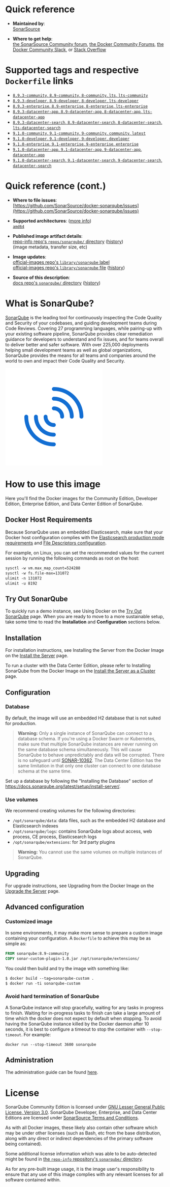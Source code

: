 <!--

********************************************************************************

WARNING:

    DO NOT EDIT "sonarqube/README.md"

    IT IS AUTO-GENERATED

    (from the other files in "sonarqube/" combined with a set of templates)

********************************************************************************

-->

# Quick reference

-	**Maintained by**:  
	[SonarSource](https://github.com/SonarSource/docker-sonarqube)

-	**Where to get help**:  
	[the SonarSource Community forum](https://community.sonarsource.com/tags/c/help/sq/docker), [the Docker Community Forums](https://forums.docker.com/), [the Docker Community Slack](https://blog.docker.com/2016/11/introducing-docker-community-directory-docker-community-slack/), or [Stack Overflow](https://stackoverflow.com/search?tab=newest&q=docker)

# Supported tags and respective `Dockerfile` links

-	[`8.9.3-community`, `8.9-community`, `8-community`, `lts`, `lts-community`](https://github.com/SonarSource/docker-sonarqube/blob/d936652c0ebf0975b5765e45f0c434ed7bd150f4/8/community/Dockerfile)
-	[`8.9.3-developer`, `8.9-developer`, `8-developer`, `lts-developer`](https://github.com/SonarSource/docker-sonarqube/blob/d936652c0ebf0975b5765e45f0c434ed7bd150f4/8/developer/Dockerfile)
-	[`8.9.3-enterprise`, `8.9-enterprise`, `8-enterprise`, `lts-enterprise`](https://github.com/SonarSource/docker-sonarqube/blob/d936652c0ebf0975b5765e45f0c434ed7bd150f4/8/enterprise/Dockerfile)
-	[`8.9.3-datacenter-app`, `8.9-datacenter-app`, `8-datacenter-app`, `lts-datacenter-app`](https://github.com/SonarSource/docker-sonarqube/blob/d936652c0ebf0975b5765e45f0c434ed7bd150f4/8/datacenter/app/Dockerfile)
-	[`8.9.3-datacenter-search`, `8.9-datacenter-search`, `8-datacenter-search`, `lts-datacenter-search`](https://github.com/SonarSource/docker-sonarqube/blob/d936652c0ebf0975b5765e45f0c434ed7bd150f4/8/datacenter/search/Dockerfile)
-	[`9.1.0-community`, `9.1-community`, `9-community`, `community`, `latest`](https://github.com/SonarSource/docker-sonarqube/blob/d936652c0ebf0975b5765e45f0c434ed7bd150f4/9/community/Dockerfile)
-	[`9.1.0-developer`, `9.1-developer`, `9-developer`, `developer`](https://github.com/SonarSource/docker-sonarqube/blob/d936652c0ebf0975b5765e45f0c434ed7bd150f4/9/developer/Dockerfile)
-	[`9.1.0-enterprise`, `9.1-enterprise`, `9-enterprise`, `enterprise`](https://github.com/SonarSource/docker-sonarqube/blob/d936652c0ebf0975b5765e45f0c434ed7bd150f4/9/enterprise/Dockerfile)
-	[`9.1.0-datacenter-app`, `9.1-datacenter-app`, `9-datacenter-app`, `datacenter-app`](https://github.com/SonarSource/docker-sonarqube/blob/d936652c0ebf0975b5765e45f0c434ed7bd150f4/9/datacenter/app/Dockerfile)
-	[`9.1.0-datacenter-search`, `9.1-datacenter-search`, `9-datacenter-search`, `datacenter-search`](https://github.com/SonarSource/docker-sonarqube/blob/d936652c0ebf0975b5765e45f0c434ed7bd150f4/9/datacenter/search/Dockerfile)

# Quick reference (cont.)

-	**Where to file issues**:  
	[https://github.com/SonarSource/docker-sonarqube/issues](https://github.com/SonarSource/docker-sonarqube/issues)

-	**Supported architectures**: ([more info](https://github.com/docker-library/official-images#architectures-other-than-amd64))  
	[`amd64`](https://hub.docker.com/r/amd64/sonarqube/)

-	**Published image artifact details**:  
	[repo-info repo's `repos/sonarqube/` directory](https://github.com/docker-library/repo-info/blob/master/repos/sonarqube) ([history](https://github.com/docker-library/repo-info/commits/master/repos/sonarqube))  
	(image metadata, transfer size, etc)

-	**Image updates**:  
	[official-images repo's `library/sonarqube` label](https://github.com/docker-library/official-images/issues?q=label%3Alibrary%2Fsonarqube)  
	[official-images repo's `library/sonarqube` file](https://github.com/docker-library/official-images/blob/master/library/sonarqube) ([history](https://github.com/docker-library/official-images/commits/master/library/sonarqube))

-	**Source of this description**:  
	[docs repo's `sonarqube/` directory](https://github.com/docker-library/docs/tree/master/sonarqube) ([history](https://github.com/docker-library/docs/commits/master/sonarqube))

# What is SonarQube?

[SonarQube](https://www.sonarqube.org/) is the leading tool for continuously inspecting the Code Quality and Security of your codebases, and guiding development teams during Code Reviews. Covering 27 programming languages, while pairing-up with your existing software pipeline, SonarQube provides clear remediation guidance for developers to understand and fix issues, and for teams overall to deliver better and safer software. With over 225,000 deployments helping small development teams as well as global organizations, SonarQube provides the means for all teams and companies around the world to own and impact their Code Quality and Security.

![logo](https://raw.githubusercontent.com/docker-library/docs/84479f149eb7d748d5dc057665eb96f923e60dc1/sonarqube/logo.png)

# How to use this image

Here you'll find the Docker images for the Community Edition, Developer Edition, Enterprise Edition, and Data Center Edition of SonarQube.

## Docker Host Requirements

Because SonarQube uses an embedded Elasticsearch, make sure that your Docker host configuration complies with the [Elasticsearch production mode requirements](https://www.elastic.co/guide/en/elasticsearch/reference/current/docker.html#docker-cli-run-prod-mode) and [File Descriptors configuration](https://www.elastic.co/guide/en/elasticsearch/reference/current/file-descriptors.html).

For example, on Linux, you can set the recommended values for the current session by running the following commands as root on the host:

```console
sysctl -w vm.max_map_count=524288
sysctl -w fs.file-max=131072
ulimit -n 131072
ulimit -u 8192
```

## Try Out SonarQube

To quickly run a demo instance, see Using Docker on the [Try Out SonarQube](https://docs.sonarqube.org/latest/setup/get-started-2-minutes/) page. When you are ready to move to a more sustainable setup, take some time to read the **Installation** and **Configuration** sections below.

## Installation

For installation instructions, see Installing the Server from the Docker Image on the [Install the Server](https://docs.sonarqube.org/latest/setup/install-server/) page.

To run a cluster with the Data Center Edition, please refer to Installing SonarQube from the Docker Image on the [Install the Server as a Cluster](https://docs.sonarqube.org/latest/setup/install-cluster/) page.

## Configuration

### Database

By default, the image will use an embedded H2 database that is not suited for production.

> **Warning:** Only a single instance of SonarQube can connect to a database schema. If you're using a Docker Swarm or Kubernetes, make sure that multiple SonarQube instances are never running on the same database schema simultaneously. This will cause SonarQube to behave unpredictably and data will be corrupted. There is no safeguard until [SONAR-10362](https://jira.sonarsource.com/browse/SONAR-10362). The Data Center Edition has the same limitation in that only one cluster can connect to one database schema at the same time.

Set up a database by following the "Installing the Database" section of https://docs.sonarqube.org/latest/setup/install-server/.

### Use volumes

We recommend creating volumes for the following directories:

-	`/opt/sonarqube/data`: data files, such as the embedded H2 database and Elasticsearch indexes
-	`/opt/sonarqube/logs`: contains SonarQube logs about access, web process, CE process, Elasticsearch logs
-	`/opt/sonarqube/extensions`: for 3rd party plugins

> **Warning:** You cannot use the same volumes on multiple instances of SonarQube.

## Upgrading

For upgrade instructions, see Upgrading from the Docker Image on the [Upgrade the Server](https://docs.sonarqube.org/latest/setup/upgrading/) page.

## Advanced configuration

### Customized image

In some environments, it may make more sense to prepare a custom image containing your configuration. A `Dockerfile` to achieve this may be as simple as:

```dockerfile
FROM sonarqube:8.9-community
COPY sonar-custom-plugin-1.0.jar /opt/sonarqube/extensions/
```

You could then build and try the image with something like:

```console
$ docker build --tag=sonarqube-custom .
$ docker run -ti sonarqube-custom
```

### Avoid hard termination of SonarQube

A SonarQube instance will stop gracefully, waiting for any tasks in progress to finish. Waiting for in-progress tasks to finish can take a large amount of time which the docker does not expect by default when stopping. To avoid having the SonarQube instance killed by the Docker daemon after 10 seconds, it is best to configure a timeout to stop the container with `--stop-timeout`. For example:

```console
docker run --stop-timeout 3600 sonarqube
```

## Administration

The administration guide can be found [here](https://redirect.sonarsource.com/doc/administration-guide.html).

# License

SonarQube Community Edition is licensed under [GNU Lesser General Public License, Version 3.0](http://www.gnu.org/licenses/lgpl.txt). SonarQube Developer, Enterprise, and Data Center Editions are licensed under [SonarSource Terms and Conditions](https://www.sonarsource.com/docs/sonarsource_terms_and_conditions.pdf).

As with all Docker images, these likely also contain other software which may be under other licenses (such as Bash, etc from the base distribution, along with any direct or indirect dependencies of the primary software being contained).

Some additional license information which was able to be auto-detected might be found in [the `repo-info` repository's `sonarqube/` directory](https://github.com/docker-library/repo-info/tree/master/repos/sonarqube).

As for any pre-built image usage, it is the image user's responsibility to ensure that any use of this image complies with any relevant licenses for all software contained within.
